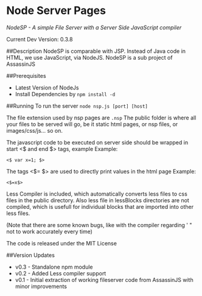 Node Server Pages
=================

*NodeSP - A simple File Server with a Server Side JavaScript compiler*

Current Dev Version: 0.3.8

##Description
NodeSP is comparable with JSP. Instead of Java code in HTML, we use JavaScript, via NodeJS.
NodeSP is a sub project of AssassinJS

##Prerequisites
* Latest Version of NodeJs
* Install Dependencies by ```npm install -d```

##Running
To run the server ```node nsp.js [port] [host]```

The file extension used by nsp pages are ```.nsp```
The public folder is where all your files to be served will go, be it static html pages, or nsp files, or images/css/js... so on.

The javascript code to be executed on server side should be wrapped in start <$ and end $> tags, example
Example:

	<$ var x=1; $>

The tags <$= $> are used to directly print values in the html page
Example:

	<$=x$>

Less Compiler is included, which automatically converts less files to css files in the public directory. Also less file in lessBlocks directories are not compiled, which is usefull for individual blocks that are imported into other less files.


(Note that there are some known bugs, like with the compiler regarding ' "  not to work accurately every time)

The code is released under the MIT License

##Version Updates
* v0.3 - Standalone npm module
* v0.2 - Added Less compiler support
* v0.1 - Initial extraction of working fileserver code from AssassinJS with minor improvements
